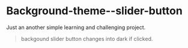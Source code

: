 # Background-theme--slider-button
Just an another simple learning and challenging project.
>backgound slider button
>changes into dark if clicked.
